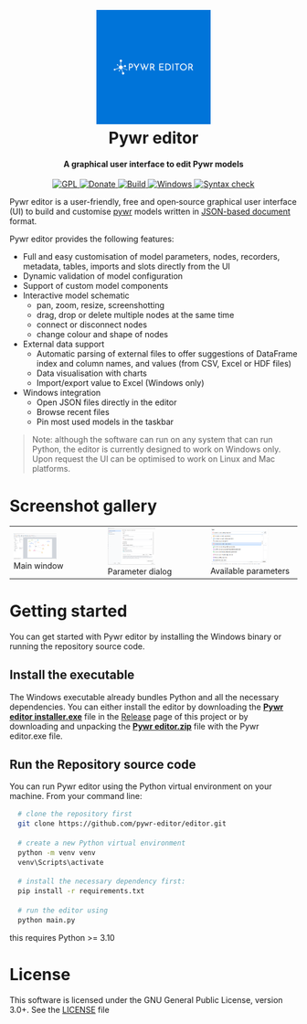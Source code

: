 <h1 align="center">
  <br>
  <img src="./pywr_editor/assets/logo-color.png" alt="Pywr editor" width="200">
  <br>
  Pywr editor
  <br>
</h1>

<h4 align="center">A graphical user interface to edit Pywr models</h4>

<p align="center">
  <a href="https://www.gnu.org/licenses/gpl-3.0.en.html">
    <img src="https://img.shields.io/badge/license-GPL-blue"
         alt="GPL" />
  </a>
  <a href="paypal.me/ssimoncelli87">
    <img src="https://img.shields.io/badge/%C2%A3-donate-red" alt="Donate" />
  </a>
  <a href="https://github.com/pywr-editor/editor/actions/workflows/build.yaml">
    <img src="https://github.com/pywr-editor/editor/actions/workflows/build.yaml/badge.svg" alt="Build" />
  </a>
  <a href="https://github.com/pywr-editor/editor/actions/workflows/test.yaml">
    <img src="https://github.com/pywr-editor/editor/actions/workflows/test.yaml/badge.svg" alt="Windows" />
  </a>
  <a href="https://github.com/pywr-editor/editor/actions/workflows/flake8.yaml">
    <img src="https://github.com/pywr-editor/editor/actions/workflows/flake8.yaml/badge.svg" alt="Syntax check" />
  </a>
</p>


Pywr editor is a user-friendly, free and open‑source graphical user interface (UI) to build and customise [pywr](https://github.com/pywr/pywr) 
models written in [JSON-based document](https://pywr.github.io/pywr/json.html) format. 

Pywr editor provides the following features:

- Full and easy customisation of model parameters, nodes, recorders, metadata, tables, imports and slots directly from the UI
- Dynamic validation of model configuration  
- Support of custom model components
- Interactive model schematic
  - pan, zoom, resize, screenshotting
  - drag, drop or delete multiple nodes at the same time
  - connect or disconnect nodes
  - change colour and shape of nodes
- External data support
  - Automatic parsing of external files to offer suggestions of DataFrame index and column names, and values (from CSV, Excel or HDF files)
  - Data visualisation with charts
  - Import/export value to Excel (Windows only)
- Windows integration
  - Open JSON files directly in the editor
  - Browse recent files
  - Pin most used models in the taskbar

> Note: although the software can run on any system that can run Python, 
> the editor is currently designed to work on Windows only. Upon request
> the UI can be optimised to work on Linux and Mac platforms.

# Screenshot gallery

<table cellspacing="0" cellpadding="0">
  <tr>
    <td><img src="screenshots/main_window.png" width="50%" alt="Main window"/><br/>Main window</td>
    <td><img src="screenshots/parameter_dialog.png" width="50%" alt="Parameter dialog" /><br/>Parameter dialog</td>
    <td><img src="screenshots/available_parameters.png" width="70%" alt="Available parameters" /><br/>Available parameters</td>
  </tr>
</table>

# Getting started
You can get started with Pywr editor by installing the Windows binary or running the
repository source code.

## Install the executable
The Windows executable already bundles Python and all the necessary dependencies. You can either 
install the editor by downloading the [**Pywr editor installer.exe**](https://github.com/pywr-editor/editor/releases)
file in the [Release](https://github.com/pywr-editor/editor/releases) page of this project or by 
downloading and unpacking the [**Pywr editor.zip**](https://github.com/pywr-editor/editor/releases)
file with the Pywr editor.exe file.

## Run the Repository source code
You can run Pywr editor using the Python virtual environment on your machine. From your command line:

  ```bash
    # clone the repository first
    git clone https://github.com/pywr-editor/editor.git
    
    # create a new Python virtual environment
    python -m venv venv
    venv\Scripts\activate

    # install the necessary dependency first:
    pip install -r requirements.txt
    
    # run the editor using
    python main.py
  ```
this requires Python >= 3.10


# License
This software is licensed under the GNU General Public License, version 3.0+. See the [LICENSE](LICENSE.txt) file